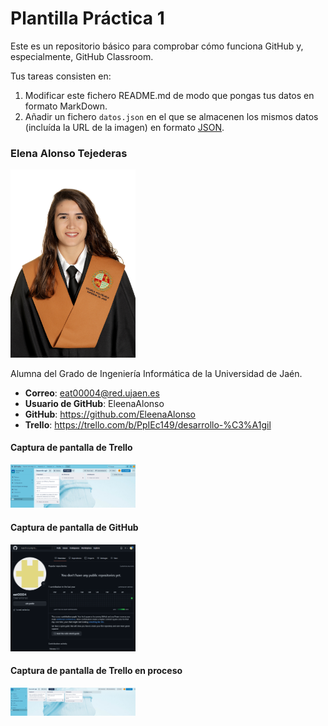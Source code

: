# Plantilla Práctica 1
Este es un repositorio básico para comprobar cómo funciona GitHub y, especialmente, GitHub Classroom.

Tus tareas consisten en:
1) Modificar este fichero README.md de modo que pongas tus datos en formato MarkDown.
2) Añadir un fichero <code>datos.json</code> en el que se almacenen los mismos datos (incluída la URL de la imagen) en formato [JSON](https://es.wikipedia.org/wiki/JSON).

### Elena Alonso Tejederas
<img src='/eat00004.png' width='200px'>

Alumna del Grado de Ingeniería Informática de la Universidad de Jaén.
* **Correo**: eat00004@red.ujaen.es
* **Usuario de GitHub**: EleenaAlonso
* **GitHub**: https://github.com/EleenaAlonso
* **Trello**: https://trello.com/b/PpIEc149/desarrollo-%C3%A1gil

#### Captura de pantalla de Trello
<img src='/tablero.png' width='200px'>

#### Captura de pantalla de GitHub
<img src='/GitHub.png' width='200px'>

#### Captura de pantalla de Trello en proceso
<img src='/Trello_en_proceso.png' width='200px'>